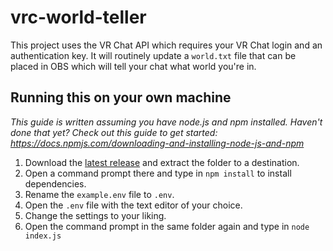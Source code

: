 # vrc-world-teller

This project uses the VR Chat API which requires your VR Chat login and an authentication key. It will routinely update a `world.txt` file that can be placed in OBS which will tell your chat what world you're in.

## Running this on your own machine

*This guide is written assuming you have node.js and npm installed. Haven't done that yet? Check out this guide to get started: https://docs.npmjs.com/downloading-and-installing-node-js-and-npm*

1. Download the [latest release](https://github.com/Mahcks/vrc-world-teller/releases/latest) and extract the folder to a destination.
2. Open a command prompt there and type in `npm install` to install dependencies.
3. Rename the `example.env` file to `.env`.
4. Open the `.env` file with the text editor of your choice.
5. Change the settings to your liking.
6. Open the command prompt in the same folder again and type in `node index.js`

